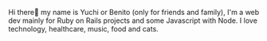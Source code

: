 Hi there👋 my name is Yuchi or Benito (only for friends and family), I'm a web dev mainly for Ruby on Rails projects and some Javascript with Node.
I love technology, healthcare, music, food and cats.
